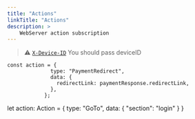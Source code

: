 ```yaml
---
title: "Actions"
linkTitle: "Actions"
description: >
    WebServer action subscription
---
```



> ⚠️ [`X-Device-ID`](./device-id.md)  You should pass deviceID


    const action = {
                  type: "PaymentRedirect",
                  data: {
                    redirectLink: paymentResponse.redirectLink,
                  },
                };


let action: Action = {
          type: "GoTo",
          data: {
            "section": "login"
          }
        }